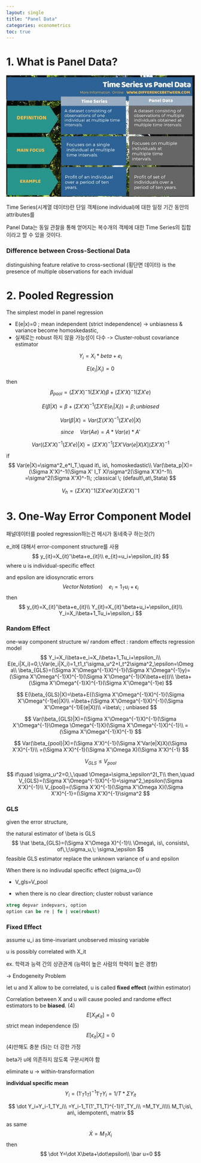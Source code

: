 ```yaml
---
layout: single
title: "Panel Data"
categories: econometrics
toc: true
---
```


# 1. What is Panel Data?



![Difference Between Time Series and Panel Data](../../assets/images/2022-03-02-econometrics/Difference-Between-Time-Series-and-Panel-Data-Tabular-Form.jpg)

Time Series(시계열 데이터)란 단일 객체(one individual)에 대한 일정 기간 동안의 attributes를 

Panel Data는 동일 관찰을 통해 얻어지는 복수개의 객체에 대한 Time Series의 집합이라고 할 수 있을 것이다.



### Difference between Cross-Sectional Data

distinguishing feature relative to cross-sectional (횡단면 데이터) is the presence of multiple observations for each invidual



# 2. Pooled Regression

The simplest model in panel regression

- E(e|x)=0 ; mean independent (strict independence) -> unbiasness & variance become homoskedastic, 
- 실제로는 robust 하지 않을 가능성이 다수 -> Cluster-robust covariance estimator


$$
Y_i=X_i*beta+e_i
$$

$$
E(e_i|X_i)=0
$$

then
$$
\beta_{pool}=( \Sigma X'X)^-1 (\Sigma X'X)\beta + ( \Sigma X'X)^-1 (\Sigma X'e)
$$

$$
E(\beta|X) =\beta + (\Sigma X'X)^{-1} (\Sigma X' E(e_i|X_i)) = \beta  ;  unbiased
$$

$$
Var(\beta | X)=Var(\Sigma (X'X)^{{-1}}(\Sigma X'e)|X)
$$

$$
since\quad Var(Ae)=A*Var(e)*A'
$$

$$
Var((\Sigma X'X)^{-1}(\Sigma X'e)|X) = (\Sigma X'X)^{-1}[\Sigma X'Var(e|X)X](\Sigma X'X)^{{-1}}
$$

if
$$
Var(e|X)=\sigma^2_e*I_T,\quad it\, is\, homoskedastic\\
Var(\beta_p|X)=(\Sigma X'X)^-1(\Sigma X' I_T X)\sigma^2(\Sigma X'X)^-1\\
=\sigma^2(\Sigma X'X)^-1\; ;classical \; (default\,at\,Stata)
$$

$$
V_h=(\Sigma X'X)^-1(\Sigma X'ee'X)(\Sigma X'X)^-1
$$



# 3. One-Way Error Component Model

패널데이터를 pooled regression하는건 메시가 동네축구 하는것(?)

e_it에 대해서 error-component structure를 사용
$$
y_{it}=X_{it}'\beta+e_{it}\\
e_{it}=u_i+\epsilon_{it}
$$
where u is individual-specific effect

and epsilon are idiosyncratic errors
$$
Vector\, Notation)\quad
e_i=1_Tu_i+\epsilon_i
$$
then 
$$
y_{it}=X_{it}'\beta+e_{it}\\
Y_{it}=X_{it}'\beta+u_i+\epsilon_{it}\\
Y_i=X_i\beta+1_Tu_i+\epsilon_i
$$

### Random Effect

one-way component structure w/ random effect : random effects regression model
$$
Y_i=X_i\beta+e_i=X_i\beta+1_Tu_i+\epsilon_i\\
E(e_i|X_i)=0,\;Var(e_i|X_i)=1_t1_t'\sigma_u^2+I_t^2\sigma^2_\epsilon=\Omega\\
\beta_{GLS}=(\Sigma X'\Omega^{-1}X)^{-1}(\Sigma X'\Omega^{-1}y)=(\Sigma X'\Omega^{-1}X)^{-1}(\Sigma X'\Omega^{-1}(X\beta+e)))\\
\beta+(\Sigma X'\Omega^{-1}X)^{-1}(\Sigma X'\Omega^{-1}e)
$$

$$
E(\beta_{GLS}|X)=\beta+E((\Sigma X'\Omega^{-1}X)^{-1}(\Sigma X'\Omega^{-1}e)|X)\\
=\beta+(\Sigma X'\Omega^{-1}X)^{-1}(\Sigma X'\Omega^{-1}E(e|X))\\
=\beta\; ; unbiased
$$

$$
Var(\beta_{GLS}|X)=(\Sigma X'\Omega^{-1}X)^{-1}(\Sigma X'\Omega^{-1}\Omega \Omega^{-1}X)(\Sigma X'\Omega^{-1}X)^{-1}\\
=(\Sigma X'\Omega^{-1}X)^{-1}
$$

$$
Var(\beta_{pool}|X)=(\Sigma X'X)^{-1}(\Sigma X'Var(e|X)X)(\Sigma X'X)^{-1}\\
=(\Sigma X'X)^{-1}(\Sigma X'\Omega X)(\Sigma X'X)^{-1}
$$

$$
V_{GLS}\leq V_{pool}
$$




$$
if\quad \sigma_u^2=0,\,\quad \Omega=\sigma_\epsilon^2I_T\\
then,\quad V_{GLS}=(\Sigma X'\Omega^{-1}X)^{-1}=\sigma^2_\epsilon(\Sigma X'X)^{-1}\\
V_{pool}=(\Sigma X'X)^{-1}(\Sigma X'\Omega X)(\Sigma X'X)^{-1}=(\Sigma X'X)^{-1}\sigma^2
$$

### GLS

given the error structure,

the natural estimator of \beta is GLS
$$
\hat \beta_{GLS}=(\Sigma X'\Omega X)^{-1}\\
\Omega\, is\, consists\, of\,\;\sigma_u,\; \sigma_\epsilon
$$
feasible GLS estimator replace the unknown variance of u and epsilon

When there is no indivudal specific effect (sigma_u=0)

- V_gls=V_pool

- when there is no clear direction; cluster robust variance

```Stata
xtreg depvar indepvars, option
option can be re | fe | vce(robust)
```



### Fixed Effect

assume u_i as time-invariant unobserved missing variable

u is possibly correlated with X_it

ex. 학력과 능력 간의 상관관계 (능력이 높은 사람의 학력이 높은 경향)

-> Endogeneity Problem

let u and X allow to be correlated, u is called **fixed effect** (within estimator)

Correlation between X and u will cause pooled and randome effect estimators to be **biased**. (4)
$$
E[X_{it}\epsilon_{it}]=0
$$
strict mean independence (5)
$$
E[\epsilon_{it}|X_{i}]=0
$$
(4)만해도 충분 (5)는 더 강한 가정



beta가 u에 의존하지 않도록 구분시켜야 함

eliminate u -> within-transformation

**individual specific mean**
$$
Y_i=(1'_T1_T)^{-1} 1'_TY_i=1/T*\Sigma Y_{it}
$$

$$
\dot Y_i=Y_i-1_TY_i\\
=Y_i-1_T(1'_T1_T)^{-1}1'_TY_i\\
=M_TY_i\\\\
M_T\;is\, an\, idempotent\, matrix
$$

as same
$$
\dot X=M_TX_i
$$
then
$$
\dot Y=\dot X\beta+\dot\epsilon\\
\bar u=0
$$

